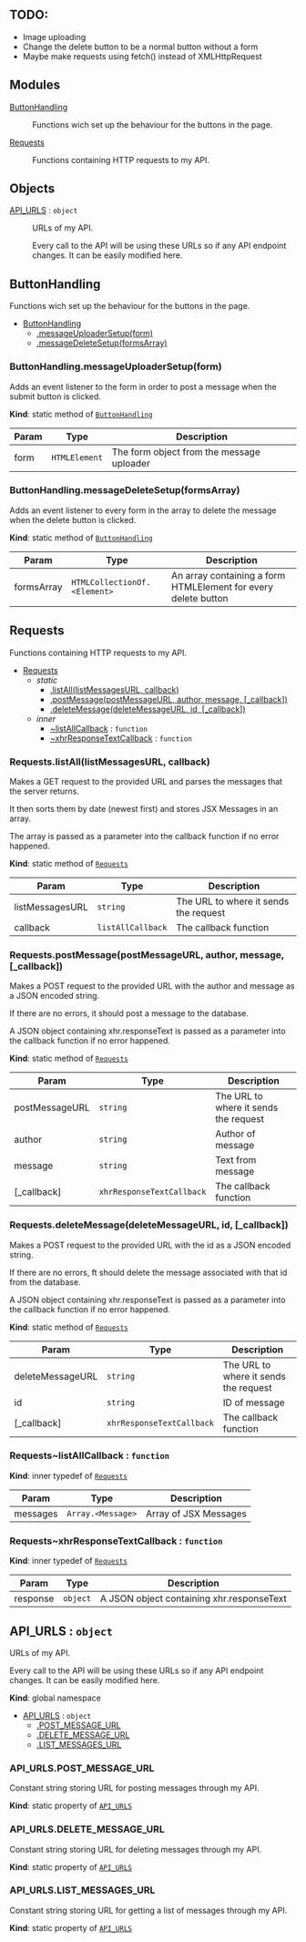 ## TODO:

- Image uploading
- Change the delete button to be a normal button without a form
- Maybe make requests using fetch() instead of XMLHttpRequest

## Modules

<dl>
<dt><a href="#module_ButtonHandling">ButtonHandling</a></dt>
<dd><p>Functions wich set up the behaviour for the buttons in the page.</p>
</dd>
<dt><a href="#module_Requests">Requests</a></dt>
<dd><p>Functions containing HTTP requests to my API.</p>
</dd>
</dl>

## Objects

<dl>
<dt><a href="#API_URLS">API_URLS</a> : <code>object</code></dt>
<dd><p>URLs of my API.</p>
<p>Every call to the API will be using these URLs so if any API endpoint changes. It can be easily modified here.</p>
</dd>
</dl>

<a name="module_ButtonHandling"></a>

## ButtonHandling

Functions wich set up the behaviour for the buttons in the page.

- [ButtonHandling](#module_ButtonHandling)
  - [.messageUploaderSetup(form)](#module_ButtonHandling.messageUploaderSetup)
  - [.messageDeleteSetup(formsArray)](#module_ButtonHandling.messageDeleteSetup)

<a name="module_ButtonHandling.messageUploaderSetup"></a>

### ButtonHandling.messageUploaderSetup(form)

Adds an event listener to the form in order to post a message when the submit button is clicked.

**Kind**: static method of [<code>ButtonHandling</code>](#module_ButtonHandling)

| Param | Type                     | Description                               |
| ----- | ------------------------ | ----------------------------------------- |
| form  | <code>HTMLElement</code> | The form object from the message uploader |

<a name="module_ButtonHandling.messageDeleteSetup"></a>

### ButtonHandling.messageDeleteSetup(formsArray)

Adds an event listener to every form in the array to delete the message when the delete button is clicked.

**Kind**: static method of [<code>ButtonHandling</code>](#module_ButtonHandling)

| Param      | Type                                          | Description                                                    |
| ---------- | --------------------------------------------- | -------------------------------------------------------------- |
| formsArray | <code>HTMLCollectionOf.&lt;Element&gt;</code> | An array containing a form HTMLElement for every delete button |

<a name="module_Requests"></a>

## Requests

Functions containing HTTP requests to my API.

- [Requests](#module_Requests)
  - _static_
    - [.listAll(listMessagesURL, callback)](#module_Requests.listAll)
    - [.postMessage(postMessageURL, author, message, [\_callback])](#module_Requests.postMessage)
    - [.deleteMessage(deleteMessageURL, id, [\_callback])](#module_Requests.deleteMessage)
  - _inner_
    - [~listAllCallback](#module_Requests..listAllCallback) : <code>function</code>
    - [~xhrResponseTextCallback](#module_Requests..xhrResponseTextCallback) : <code>function</code>

<a name="module_Requests.listAll"></a>

### Requests.listAll(listMessagesURL, callback)

Makes a GET request to the provided URL and parses the messages that the server returns.

It then sorts them by date (newest first) and stores JSX Messages in an array.

The array is passed as a parameter into the callback function if no error happened.

**Kind**: static method of [<code>Requests</code>](#module_Requests)

| Param           | Type                         | Description                           |
| --------------- | ---------------------------- | ------------------------------------- |
| listMessagesURL | <code>string</code>          | The URL to where it sends the request |
| callback        | <code>listAllCallback</code> | The callback function                 |

<a name="module_Requests.postMessage"></a>

### Requests.postMessage(postMessageURL, author, message, [_callback])

Makes a POST request to the provided URL with the author and message as a JSON encoded string.

If there are no errors, it should post a message to the database.

A JSON object containing xhr.responseText is passed as a parameter into the callback function if no error happened.

**Kind**: static method of [<code>Requests</code>](#module_Requests)

| Param          | Type                                 | Description                           |
| -------------- | ------------------------------------ | ------------------------------------- |
| postMessageURL | <code>string</code>                  | The URL to where it sends the request |
| author         | <code>string</code>                  | Author of message                     |
| message        | <code>string</code>                  | Text from message                     |
| [_callback]    | <code>xhrResponseTextCallback</code> | The callback function                 |

<a name="module_Requests.deleteMessage"></a>

### Requests.deleteMessage(deleteMessageURL, id, [_callback])

Makes a POST request to the provided URL with the id as a JSON encoded string.

If there are no errors, ft should delete the message associated with that id from the database.

A JSON object containing xhr.responseText is passed as a parameter into the callback function if no error happened.

**Kind**: static method of [<code>Requests</code>](#module_Requests)

| Param            | Type                                 | Description                           |
| ---------------- | ------------------------------------ | ------------------------------------- |
| deleteMessageURL | <code>string</code>                  | The URL to where it sends the request |
| id               | <code>string</code>                  | ID of message                         |
| [_callback]      | <code>xhrResponseTextCallback</code> | The callback function                 |

<a name="module_Requests..listAllCallback"></a>

### Requests~listAllCallback : <code>function</code>

**Kind**: inner typedef of [<code>Requests</code>](#module_Requests)

| Param    | Type                               | Description           |
| -------- | ---------------------------------- | --------------------- |
| messages | <code>Array.&lt;Message&gt;</code> | Array of JSX Messages |

<a name="module_Requests..xhrResponseTextCallback"></a>

### Requests~xhrResponseTextCallback : <code>function</code>

**Kind**: inner typedef of [<code>Requests</code>](#module_Requests)

| Param    | Type                | Description                               |
| -------- | ------------------- | ----------------------------------------- |
| response | <code>object</code> | A JSON object containing xhr.responseText |

<a name="API_URLS"></a>

## API_URLS : <code>object</code>

URLs of my API.

Every call to the API will be using these URLs so if any API endpoint changes. It can be easily modified here.

**Kind**: global namespace

- [API_URLS](#API_URLS) : <code>object</code>
  - [.POST_MESSAGE_URL](#API_URLS.POST_MESSAGE_URL)
  - [.DELETE_MESSAGE_URL](#API_URLS.DELETE_MESSAGE_URL)
  - [.LIST_MESSAGES_URL](#API_URLS.LIST_MESSAGES_URL)

<a name="API_URLS.POST_MESSAGE_URL"></a>

### API_URLS.POST_MESSAGE_URL

Constant string storing URL for posting messages through my API.

**Kind**: static property of [<code>API_URLS</code>](#API_URLS)  
<a name="API_URLS.DELETE_MESSAGE_URL"></a>

### API_URLS.DELETE_MESSAGE_URL

Constant string storing URL for deleting messages through my API.

**Kind**: static property of [<code>API_URLS</code>](#API_URLS)  
<a name="API_URLS.LIST_MESSAGES_URL"></a>

### API_URLS.LIST_MESSAGES_URL

Constant string storing URL for getting a list of messages through my API.

**Kind**: static property of [<code>API_URLS</code>](#API_URLS)
